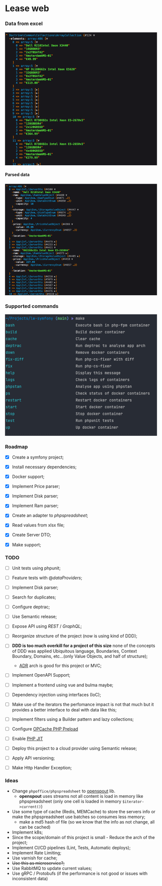 # Lease web

### Data from excel
![Data from excel](docs/img.png)


#### Parsed data
![Parsed data](docs/img_1.png)


### Supported commands
![commands](docs/img_2.png)

### Roadmap

- [x] Create a symfony project;
- [x] Install necessary dependencies;
- [x] Docker support;
- [x] Implement Price parser;
- [x] Implement Disk parser;
- [x] Implement Ram parser;
- [x] Create an adapter to _phpspreadsheet_;
- [x] Read values from xlsx file;
- [x] Create Server DTO;
- [x] Make support;


### TODO

- [ ] Unit tests using phpunit;
- [ ] Feature tests with @_dataProviders_;
- [ ] Implement Disk parser;
- [ ] Search for duplicates;
- [ ] Configure deptrac;
- [ ] Use Semantic release;
- [ ] Expose API using _REST_ / _GraphQL_;
- [ ] Reorganize structure of the project (now is using kind of DDD);
- [ ] **DDD is too much overkill for a project of this size** none of the concepts of DDD was applied Ubiquitous language, Boundaries, Context Boundary, Domains, etc...(only Value Objects, and half of structure);
  - [ADR](https://en.wikipedia.org/wiki/Action%E2%80%93domain%E2%80%93responder) arch is good for this project or MVC;
- [ ] Implement OpenAPI Support;
- [ ] Implement a frontend using vue and bulma maybe;
- [ ] Dependency injection using interfaces (IoC);
- [ ] Make use of the iterators the perfomance impact is not that much but it provides a better interface to deal with data like this;
- [ ] Implement filters using a Builder pattern and lazy collections;
- [ ] Configure [OPCache PHP Preload](https://www.php.net/manual/en/opcache.preloading.php)
- [ ] Enable [PHP JIT](https://php.watch/versions/8.0/JIT)
- [ ] Deploy this project to a cloud provider using Semantic release;
- [ ] Apply API versioning;
- [ ] Make Http Handler Exception; 


### Ideas

- Change `phpoffice/phpspreadsheet` to [openspout](https://github.com/openspout/openspout) lib.
  - **openspout** uses streams not all content is load in memory like phpspreadsheet (only one cell is loaded in memory `$iterator->current()`)
- Use some type of cache (Redis, MEMCache) to store the servers info or make the phpspreadsheet use batches so consumes less memory;
  - make a md5 hash of file (so we know that the info as not change, all can be cached)
- Implement k8s;
- Since the scope/domain of this project is small - Reduce the arch of the project;
- Implement CI/CD pipelines (Lint, Tests, Automatic deploys);
- Implement Rate Limiting;
- Use varnish for cache;
- ~~Use this as microservice?;~~
- Use RabbitMQ to update current values;
- Use gRPC / Protobufs (if the performance is not good or issues with inconsistent data)

